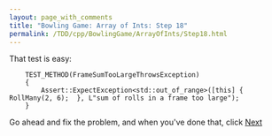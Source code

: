 ```yaml
---
layout: page_with_comments
title: "Bowling Game: Array of Ints: Step 18"
permalink: /TDD/cpp/BowlingGame/ArrayOfInts/Step18.html
---
```


That test is easy:

```
    TEST_METHOD(FrameSumTooLargeThrowsException)
    {
        Assert::ExpectException<std::out_of_range>([this] { RollMany(2, 6);  }, L"sum of rolls in a frame too large");
    }
```

Go ahead and fix the problem, and when you've done that, click [Next](Step19.html)
